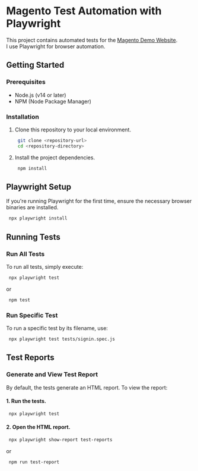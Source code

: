 # Magento Test Automation with Playwright

This project contains automated tests for the [Magento Demo Website](https://magento.softwaretestingboard.com/).  
I use Playwright for browser automation.

## Getting Started

### Prerequisites
- Node.js (v14 or later)
- NPM (Node Package Manager)

### Installation
1. Clone this repository to your local environment.
   ```bash
    git clone <repository-url>
    cd <repository-directory>
   ```
2. Install the project dependencies.
   ```bash
    npm install
   ```
## Playwright Setup
If you're running Playwright for the first time, ensure the necessary browser binaries are installed.
   ```bash
    npx playwright install
   ```

## Running Tests
### Run All Tests
To run all tests, simply execute:
   ```bash
    npx playwright test
   ```  
   or  
   ```bash
    npm test
   ```
### Run Specific Test
To run a specific test by its filename, use:
   ```bash
    npx playwright test tests/signin.spec.js
   ```
## Test Reports
### Generate and View Test Report
By default, the tests generate an HTML report. To view the report:
#### 1. Run the tests.
   ```bash
    npx playwright test
   ```
#### 2. Open the HTML report.
   ```bash
    npx playwright show-report test-reports
   ```
   or  
   ```bash
    npm run test-report
   ```
